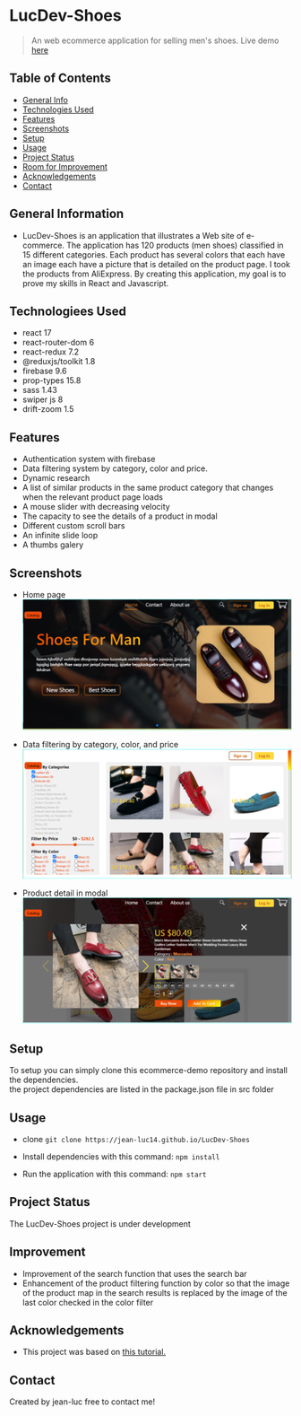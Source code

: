 # LucDev-Shoes 
>An web ecommerce application for selling men's shoes.
>Live demo [here](https://momo-app-99600.web.app)

## Table of Contents 
* [General Info](#general-information)
* [Technologies Used](#technologies-used)
* [Features](#features)
* [Screenshots](#screenshots)
* [Setup](#setup)
* [Usage](#usage)
* [Project Status](#project-status)
* [Room for Improvement](#room-for-improvement)
* [Acknowledgements](#acknowledgements)
* [Contact](#contact)
<!-- * [License](#license) -->

## General Information 
* LucDev-Shoes is an application that illustrates a Web site 
  of e-commerce. The application has 120 products (men shoes)
  classified in 15 different categories. Each product has several colors that each have an image 
  each have a picture that is detailed on the product page. 
  I took the products from AliExpress. By creating this application,
  my goal is to prove my skills in React and Javascript. 

## Technologiees Used
* react 17 
* react-router-dom 6 
* react-redux 7.2
* @reduxjs/toolkit  1.8
* firebase 9.6
* prop-types 15.8
* sass 1.43
* swiper js 8
* drift-zoom 1.5

## Features 

* Authentication system with firebase
* Data filtering system by category, color and price. 
* Dynamic research
* A list of similar products in the same product category that changes when the relevant product page loads
* A mouse slider with decreasing velocity
* The capacity to see the details of a product in modal
* Different custom scroll bars
* An infinite slide loop 
* A thumbs galery

## Screenshots 
* Home page 
![HeaderHomePage LucDev-Shoes](./img/HeaderHomePage-LucDev-Shoes.PNG)

* Data filtering by category, color, and price
![DataFiltering LucDev-Shoes](./img/DataFiltering-LucDev-Shoes.PNG)
  
* Product detail in modal
![ModalProductDetail LucDev-Shoes](./img/ModalProductDetail-LucDev-Shoes.PNG)

## Setup 
To setup you can simply clone this ecommerce-demo repository and
install the dependencies.  
the project dependencies are listed in the package.json file in src folder

## Usage 
* clone
`git clone https://jean-luc14.github.io/LucDev-Shoes`

* Install dependencies with this command:
`npm install`

* Run the application with this command:
`npm start`

<!-- informations d'identification pour accéder au panneau d'administration
 (e-mail : admin@admin.com, mot de passe : password) -->

## Project Status 
The LucDev-Shoes project is under development

## Improvement 
* Improvement of the search function that uses the search bar
* Enhancement of the product filtering function by color so that the image
  of the product map in the search results is replaced by the 
  image of the last color checked in the color filter

## Acknowledgements 
* This project was based on [this tutorial.](https://youtu.be/fUdrXQ72670)

## Contact  
Created by jean-luc free to contact me! 
  
